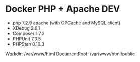 # Docker PHP + Apache DEV

- php 7.2.9 apache (with OPCache and MySQL client)
- XDebug 2.6.1
- Composer 1.7.2
- PHPUnit 7.3.5
- PHPStan 0.10.3

Workdir: /var/www/html
DocumentRoot: /var/www/html/public
